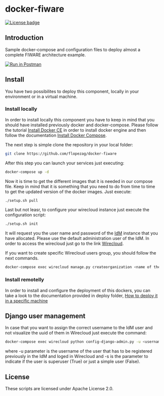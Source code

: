 # docker-fiware

[![License badge](https://img.shields.io/badge/license-Apache_2.0-blue.svg)](https://opensource.org/licenses/Apache-2.0)

## Introduction

Sample docker-compose and configuration files to deploy almost a complete FIWARE architecture example.

[![Run in Postman](https://run.pstmn.io/button.svg)](https://app.getpostman.com/run-collection/d7163b5f69faa078f2b7)

## Install

You have two possibilites to deploy this component, locally in your environment or in a virtual machine.

### Install locally

In order to install locally this component you have to keep in mind that you should have installed previously
docker and docker-compose. Please follow the tutorial [Install Docker CE](https://docs.docker.com/install/) in
order to install docker engine and then follow the documentation [Install Docker Compose](https://docs.docker.com/compose/install/).

The next step is simple clone the repository in your local folder:

```bash
git clone https://github.com/flopezag/docker-fiware
```

After this step you can launch your services just executing:

```bash
docker-compose up -d
```

Now it is time to get the different images that it is needed in our compose file. Keep in mind that
it is something that you need to do from time to time to get the updated version of the docker images.
Just execute:

```bash
./setup.sh pull
```

Last but not leasr, to configure your wirecloud instance just execute the configuration script:

```bash
./setup.sh init
```

It will request you the user name and password of the [IdM](http://127.0.0.1:3000) instance that you have allocated.
Please use the default administration user of the IdM. In order to access the wirecloud just go to the link
[Wirecloud](http://127.0.0.1).

If you want to create specific Wirecloud users group, you should follow the next commands.

```bash
docker-compose exec wirecloud manage.py createorganization <name of the organization>
```

### Install remotelly

In order to install and configure the deployment of this dockers, you can take a look to the documentation provided in
deploy folder, [How to deploy it in a specific machine](deploy/README.md)

## Django user management

In case that you want to assign the correct username to the IdM user and not visualize the uuid of them in Wirecloud
just execute the command:

```bash
docker-compose exec wirecloud python config-django-admin.py -u <username> -s False
````

where -u parameter is the username of the user that has to be registered previously in the IdM and loged in Wirecloud
and -s is the parameter to indicate if the user is superuser (True) or just a simple user (False).

## License

These scripts are licensed under Apache License 2.0.
